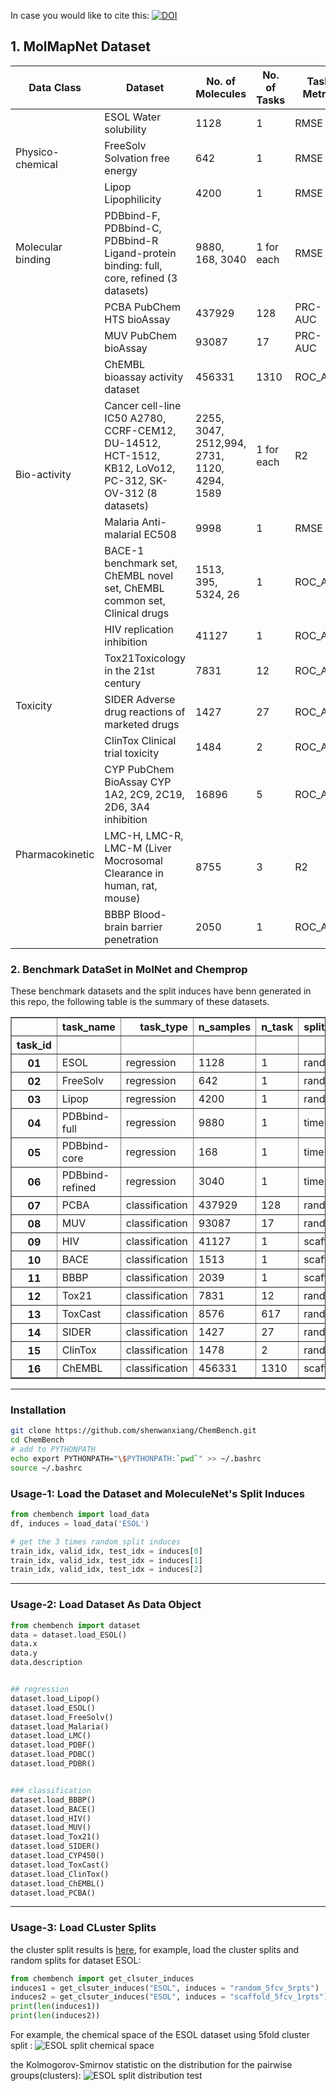 In case you would like to cite this: [![DOI](https://zenodo.org/badge/DOI/10.5281/zenodo.4016649.svg)](https://doi.org/10.5281/zenodo.4016649)

## 1. MolMapNet Dataset

<table>
<thead>
  <tr>
    <th>Data Class</th>
    <th>Dataset</th>
    <th>No. of Molecules</th>
    <th>No. of Tasks</th>
    <th>Task Metric</th>
    <th>Task Type</th>
  </tr>
</thead>
<tbody>
  <tr>
    <td rowspan="3">Physico-chemical</td>
    <td>ESOL Water solubility</td>
    <td>1128</td>
    <td>1</td>
    <td>RMSE</td>
    <td>Regression</td>
  </tr>
  <tr>
    <td>FreeSolv Solvation free energy</td>
    <td>642</td>
    <td>1</td>
    <td>RMSE</td>
    <td>Regression</td>
  </tr>
  <tr>
    <td>Lipop Lipophilicity</td>
    <td>4200</td>
    <td>1</td>
    <td>RMSE</td>
    <td>Regression</td>
  </tr>
  <tr>
    <td>Molecular binding</td>
    <td>PDBbind-F, PDBbind-C, PDBbind-R Ligand-protein binding: full, core, refined (3 datasets)</td>
    <td>9880, 168, 3040</td>
    <td>1 for each</td>
    <td>RMSE</td>
    <td>Regression</td>
  </tr>
  <tr>
    <td rowspan="7">Bio-activity</td>
    <td>PCBA PubChem HTS bioAssay</td>
    <td>437929</td>
    <td>128</td>
    <td>PRC-AUC</td>
    <td>Classification</td>
  </tr>
  <tr>
    <td>MUV PubChem bioAssay</td>
    <td>93087</td>
    <td>17</td>
    <td>PRC-AUC</td>
    <td>Classification</td>
  </tr>
  <tr>
    <td>ChEMBL bioassay activity dataset</td>
    <td>456331</td>
    <td>1310</td>
    <td>ROC_AUC</td>
    <td>Classification</td>
  </tr>
  <tr>
    <td>Cancer cell-line IC50 A2780, CCRF-CEM12, DU-14512, HCT-1512, KB12, LoVo12, PC-312, SK-OV-312 (8 datasets)</td>
    <td>2255, 3047, 2512,994, 2731, 1120, 4294, 1589</td>
    <td>1 for each</td>
    <td>R2</td>
    <td>Regression</td>
  </tr>
  <tr>
    <td>Malaria Anti-malarial EC508</td>
    <td>9998</td>
    <td>1</td>
    <td>RMSE</td>
    <td>Regression</td>
  </tr>
  <tr>
    <td>BACE-1 benchmark set, ChEMBL novel set, ChEMBL common set, Clinical drugs</td>
    <td>1513, 395, 5324, 26</td>
    <td>1</td>
    <td>ROC_AUC</td>
    <td>Classification</td>
  </tr>
  <tr>
    <td>HIV replication inhibition</td>
    <td>41127</td>
    <td>1</td>
    <td>ROC_AUC</td>
    <td>Classification</td>
  </tr>
  <tr>
    <td rowspan="3">Toxicity</td>
    <td>Tox21Toxicology in the 21st century</td>
    <td>7831</td>
    <td>12</td>
    <td>ROC_AUC</td>
    <td>Classification</td>
  </tr>
  <tr>
    <td>SIDER Adverse drug reactions of marketed drugs</td>
    <td>1427</td>
    <td>27</td>
    <td>ROC_AUC</td>
    <td>Classification</td>
  </tr>
  <tr>
    <td>ClinTox Clinical trial toxicity</td>
    <td>1484</td>
    <td>2</td>
    <td>ROC_AUC</td>
    <td>Classification</td>
  </tr>
  <tr>
    <td rowspan="3">Pharmacokinetic</td>
    <td>CYP PubChem BioAssay CYP 1A2, 2C9, 2C19, 2D6, 3A4 inhibition</td>
    <td>16896</td>
    <td>5</td>
    <td>ROC_AUC</td>
    <td>Classification</td>
  </tr>
  <tr>
    <td>LMC-H, LMC-R, LMC-M (Liver Mocrosomal Clearance in human, rat, mouse)</td>
    <td>8755</td>
    <td>3</td>
    <td>R2</td>
    <td>Regression</td>
  </tr>
  <tr>
    <td>BBBP Blood-brain barrier penetration</td>
    <td>2050</td>
    <td>1</td>
    <td>ROC_AUC</td>
    <td>Classification</td>
  </tr>
</tbody>
</table>

### 2. Benchmark DataSet in MolNet and Chemprop

These benchmark datasets and the split induces have benn generated in this repo, the following table is the summary of these datasets.

<table border="1" class="dataframe">  <thead>    <tr style="text-align: right;">      <th></th>      <th>task_name</th>      <th>task_type</th>      <th>n_samples</th>      <th>n_task</th>      <th>split_method</th>      <th>n_cross_split</th>      <th>task_metrics</th>    </tr>    <tr>      <th>task_id</th>      <th></th>      <th></th>      <th></th>      <th></th>      <th></th>      <th></th>      <th></th>    </tr>  </thead>  <tbody>    <tr>      <th>01</th>      <td>ESOL</td>      <td>regression</td>      <td>1128</td>      <td>1</td>      <td>random</td>      <td>3</td>      <td>RMSE</td>    </tr>    <tr>      <th>02</th>      <td>FreeSolv</td>      <td>regression</td>      <td>642</td>      <td>1</td>      <td>random</td>      <td>3</td>      <td>RMSE</td>    </tr>    <tr>      <th>03</th>      <td>Lipop</td>      <td>regression</td>      <td>4200</td>      <td>1</td>      <td>random</td>      <td>3</td>      <td>RMSE</td>    </tr>    <tr>      <th>04</th>      <td>PDBbind-full</td>      <td>regression</td>      <td>9880</td>      <td>1</td>      <td>time</td>      <td>1</td>      <td>RMSE</td>    </tr>    <tr>      <th>05</th>      <td>PDBbind-core</td>      <td>regression</td>      <td>168</td>      <td>1</td>      <td>time</td>      <td>1</td>      <td>RMSE</td>    </tr>    <tr>      <th>06</th>      <td>PDBbind-refined</td>      <td>regression</td>      <td>3040</td>      <td>1</td>      <td>time</td>      <td>1</td>      <td>RMSE</td>    </tr>    <tr>      <th>07</th>      <td>PCBA</td>      <td>classification</td>      <td>437929</td>      <td>128</td>      <td>random</td>      <td>3</td>      <td>PRC_AUC</td>    </tr>    <tr>      <th>08</th>      <td>MUV</td>      <td>classification</td>      <td>93087</td>      <td>17</td>      <td>random</td>      <td>3</td>      <td>PRC_AUC</td>    </tr>    <tr>      <th>09</th>      <td>HIV</td>      <td>classification</td>      <td>41127</td>      <td>1</td>      <td>scaffold</td>      <td>3</td>      <td>ROC_AUC</td>    </tr>    <tr>      <th>10</th>      <td>BACE</td>      <td>classification</td>      <td>1513</td>      <td>1</td>      <td>scaffold</td>      <td>3</td>      <td>ROC_AUC</td>    </tr>    <tr>      <th>11</th>      <td>BBBP</td>      <td>classification</td>      <td>2039</td>      <td>1</td>      <td>scaffold</td>      <td>3</td>      <td>ROC_AUC</td>    </tr>    <tr>      <th>12</th>      <td>Tox21</td>      <td>classification</td>      <td>7831</td>      <td>12</td>      <td>random</td>      <td>3</td>      <td>ROC_AUC</td>    </tr>    <tr>      <th>13</th>      <td>ToxCast</td>      <td>classification</td>      <td>8576</td>      <td>617</td>      <td>random</td>      <td>3</td>      <td>ROC_AUC</td>    </tr>    <tr>      <th>14</th>      <td>SIDER</td>      <td>classification</td>      <td>1427</td>      <td>27</td>      <td>random</td>      <td>3</td>      <td>ROC_AUC</td>    </tr>    <tr>      <th>15</th>      <td>ClinTox</td>      <td>classification</td>      <td>1478</td>      <td>2</td>      <td>random</td>      <td>3</td>      <td>ROC_AUC</td>    </tr>    <tr>      <th>16</th>      <td>ChEMBL</td>      <td>classification</td>      <td>456331</td>      <td>1310</td>      <td>scaffold</td>      <td>3</td>      <td>ROC_AUC</td>    </tr>  </tbody></table>

----

### Installation
```bash
git clone https://github.com/shenwanxiang/ChemBench.git
cd ChemBench
# add to PYTHONPATH
echo export PYTHONPATH="\$PYTHONPATH:`pwd`" >> ~/.bashrc
source ~/.bashrc
```

### Usage-1: Load the Dataset and  MoleculeNet's Split Induces  

```python
from chembench import load_data
df, induces = load_data('ESOL')

# get the 3 times random split induces
train_idx, valid_idx, test_idx = induces[0]
train_idx, valid_idx, test_idx = induces[1]
train_idx, valid_idx, test_idx = induces[2]
```
----

### Usage-2: Load Dataset As Data Object 

```python
from chembench import dataset
data = dataset.load_ESOL()
data.x
data.y
data.description


## regression 
dataset.load_Lipop()
dataset.load_ESOL()
dataset.load_FreeSolv()
dataset.load_Malaria()
dataset.load_LMC()
dataset.load_PDBF()
dataset.load_PDBC()
dataset.load_PDBR()


### classification
dataset.load_BBBP()
dataset.load_BACE()
dataset.load_HIV()
dataset.load_MUV()
dataset.load_Tox21()
dataset.load_SIDER()
dataset.load_CYP450()
dataset.load_ToxCast()
dataset.load_ClinTox()
dataset.load_ChEMBL()
dataset.load_PCBA()

```
----

### Usage-3: Load CLuster Splits

the cluster split results is [here](https://github.com/shenwanxiang/ChemBench/tree/master/chembench/cluster/cluster_split/cluster_split_results), for example, load the cluster splits and random splits for dataset ESOL:
```python
from chembench import get_clsuter_induces
induces1 = get_clsuter_induces("ESOL", induces = "random_5fcv_5rpts")
induces2 = get_clsuter_induces("ESOL", induces = "scaffold_5fcv_1rpts")
print(len(induces1))
print(len(induces2))
```

For example, the chemical space of the ESOL dataset using 5fold cluster split : 
![ESOL split chemical space](https://github.com/shenwanxiang/ChemBench/blob/master/chembench/cluster/cluster_split/cluster_split_results/ESOL/ESOL.png)

the Kolmogorov-Smirnov statistic on the distribution for the pairwise groups(clusters): 
![ESOL split distribution test](https://github.com/shenwanxiang/ChemBench/blob/master/chembench/cluster/cluster_split/cluster_split_results/ESOL/ESOL_stat_test.png)
